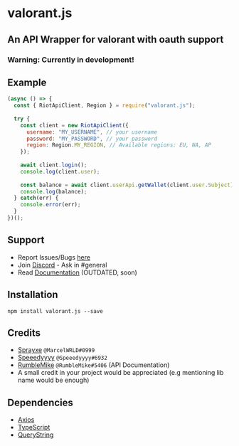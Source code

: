 # valorant.js
## An API Wrapper for valorant with oauth support
### Warning: Currently in development!

## Example
```js
(async () => {
  const { RiotApiClient, Region } = require("valorant.js");
  
  try {
    const client = new RiotApiClient({
      username: "MY_USERNAME", // your username
      password: "MY_PASSWORD", // your password
      region: Region.MY_REGION, // Available regions: EU, NA, AP
    });
    
    await client.login();
    console.log(client.user);
    
    const balance = await client.userApi.getWallet(client.user.Subject);
    console.log(balance);
  } catch(err) {
    console.error(err);
  }
})();
```

## Support
* Report Issues/Bugs [here](https://github.com/Sprayxe/valorant.js/issues)
* Join [Discord](https://discord.gg/q37Dfyn) - Ask in #general
* Read [Documentation](https://valorant-js.stoplight.io/docs/valorant-js/docs/Home.md) (OUTDATED, soon)

## Installation
```npm install valorant.js --save```


## Credits
* [Sprayxe](https://twitter.com/Sprayxe_) `@MarcelWRLD#0999`
* [Speeedyyyy](https://twitter.com/Speeedyyyytv) `@Speeedyyyy#6932`
* [RumbleMike](https://twitter.com/RumbleMikee) `@RumbleMike#5406` (API Documentation)
* A small credit in your project would be appreciated (e.g mentioning lib name would be enough)

## Dependencies
* [Axios](https://www.npmjs.com/package/axios)
* [TypeScript](https://www.npmjs.com/package/typescript)
* [QueryString](https://www.npmjs.com/package/querystring)

